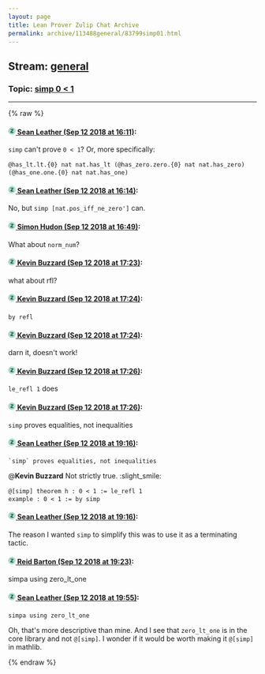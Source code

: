```yaml
---
layout: page
title: Lean Prover Zulip Chat Archive 
permalink: archive/113488general/83799simp01.html
---
```


## Stream: [general](index.html)
### Topic: [simp 0 < 1](83799simp01.html)

---


{% raw %}
#### [![Click to go to Zulip](../../assets/img/zulip2.png) Sean Leather (Sep 12 2018 at 16:11)](https://leanprover.zulipchat.com/#narrow/stream/113488-general/topic/simp%200%20%3C%201/near/133801225):
`simp` can't prove `0 < 1`? Or, more specifically:

```lean
@has_lt.lt.{0} nat nat.has_lt (@has_zero.zero.{0} nat nat.has_zero) (@has_one.one.{0} nat nat.has_one)
```

#### [![Click to go to Zulip](../../assets/img/zulip2.png) Sean Leather (Sep 12 2018 at 16:14)](https://leanprover.zulipchat.com/#narrow/stream/113488-general/topic/simp%200%20%3C%201/near/133801432):
No, but `simp [nat.pos_iff_ne_zero']` can.

#### [![Click to go to Zulip](../../assets/img/zulip2.png) Simon Hudon (Sep 12 2018 at 16:49)](https://leanprover.zulipchat.com/#narrow/stream/113488-general/topic/simp%200%20%3C%201/near/133803706):
What about `norm_num`?

#### [![Click to go to Zulip](../../assets/img/zulip2.png) Kevin Buzzard (Sep 12 2018 at 17:23)](https://leanprover.zulipchat.com/#narrow/stream/113488-general/topic/simp%200%20%3C%201/near/133805913):
what about rfl?

#### [![Click to go to Zulip](../../assets/img/zulip2.png) Kevin Buzzard (Sep 12 2018 at 17:24)](https://leanprover.zulipchat.com/#narrow/stream/113488-general/topic/simp%200%20%3C%201/near/133805936):
`by refl`

#### [![Click to go to Zulip](../../assets/img/zulip2.png) Kevin Buzzard (Sep 12 2018 at 17:24)](https://leanprover.zulipchat.com/#narrow/stream/113488-general/topic/simp%200%20%3C%201/near/133805978):
darn it, doesn't work!

#### [![Click to go to Zulip](../../assets/img/zulip2.png) Kevin Buzzard (Sep 12 2018 at 17:26)](https://leanprover.zulipchat.com/#narrow/stream/113488-general/topic/simp%200%20%3C%201/near/133806086):
`le_refl 1` does

#### [![Click to go to Zulip](../../assets/img/zulip2.png) Kevin Buzzard (Sep 12 2018 at 17:26)](https://leanprover.zulipchat.com/#narrow/stream/113488-general/topic/simp%200%20%3C%201/near/133806101):
`simp` proves equalities, not inequalities

#### [![Click to go to Zulip](../../assets/img/zulip2.png) Sean Leather (Sep 12 2018 at 19:16)](https://leanprover.zulipchat.com/#narrow/stream/113488-general/topic/simp%200%20%3C%201/near/133813069):
```quote
`simp` proves equalities, not inequalities
```

@**Kevin Buzzard** Not strictly true. :slight_smile: 

```lean
@[simp] theorem h : 0 < 1 := le_refl 1
example : 0 < 1 := by simp
```

#### [![Click to go to Zulip](../../assets/img/zulip2.png) Sean Leather (Sep 12 2018 at 19:16)](https://leanprover.zulipchat.com/#narrow/stream/113488-general/topic/simp%200%20%3C%201/near/133813085):
The reason I wanted `simp` to simplify this was to use it as a terminating tactic.

#### [![Click to go to Zulip](../../assets/img/zulip2.png) Reid Barton (Sep 12 2018 at 19:23)](https://leanprover.zulipchat.com/#narrow/stream/113488-general/topic/simp%200%20%3C%201/near/133813379):
simpa using zero_lt_one

#### [![Click to go to Zulip](../../assets/img/zulip2.png) Sean Leather (Sep 12 2018 at 19:55)](https://leanprover.zulipchat.com/#narrow/stream/113488-general/topic/simp%200%20%3C%201/near/133815354):
```quote
simpa using zero_lt_one
```
Oh, that's more descriptive than mine. And I see that `zero_lt_one` is in the core library and not `@[simp]`. I wonder if it would be worth making it `@[simp]` in mathlib.


{% endraw %}

